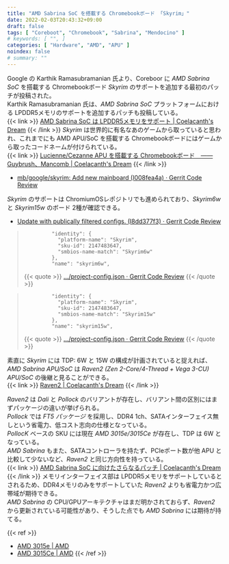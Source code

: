 ```yaml
---
title: "AMD Sabrina SoC を搭載する Chromebookボード 「Skyrim」"
date: 2022-02-03T20:43:32+09:00
draft: false
tags: [ "Coreboot", "Chromebook", "Sabrina", "Mendocino" ]
# keywords: [ "", ]
categories: [ "Hardware", "AMD", "APU" ]
noindex: false
# summary: ""
---
```


Google の Karthik Ramasubramanian 氏より、Coreboor に *AMD Sabrina SoC* を搭載する Chromebookボード *Skyrim* のサポートを追加する最初のパッチが投稿された。  
Karthik Ramasubramanian 氏は、*AMD Sabrina SoC* プラットフォームにおける LPDDR5メモリのサポートを追加するパッチも投稿している。  
{{< link >}} [AMD Sabrina SoC は LPDDR5メモリをサポート | Coelacanth's Dream](/posts/2022/02/02/amd-sabrina-lpddr5/) {{< /link >}}
*Skyrim* は世界的に有名なあのゲームから取っていると思われ、これまでにも AMD APU/SoC を搭載する Chromebookボードにはゲームから取ったコードネームが付けられている。  
{{< link >}} [Lucienne/Cezanne APU を搭載する Chromebookボード　―― Guybrush、Mancomb | Coelacanth's Dream](/posts/2020/11/22/lcn-czn-fp6-chromebook-board/) {{< /link >}}

* [mb/google/skyrim: Add new mainboard (I008fea4a) · Gerrit Code Review](https://review.coreboot.org/c/coreboot/+/61565)

*Skyrim* のサポートは ChromiumOSレポジトリでも進められており、*Skyrim6w* と *Skyrim15w* のボード 2種が確認できる。  

* [Update with publically filtered configs. (I8dd377f3) · Gerrit Code Review](https://chromium-review.googlesource.com/c/chromiumos/project/+/3319443)

 > 		        "identity": {
 > 		          "platform-name": "Skyrim",
 > 		          "sku-id": 2147483647,
 > 		          "smbios-name-match": "Skyrim6w"
 > 		        },
 > 		        "name": "skyrim6w",
 >
 > {{< quote >}} […/project-config.json · Gerrit Code Review](https://chromium-review.googlesource.com/c/chromiumos/project/+/3319443/3/skyrim/skyrim6w/sw_build_config/platform/chromeos-config/generated/project-config.json#24) {{< /quote >}}

 > 		        "identity": {
 > 		          "platform-name": "Skyrim",
 > 		          "sku-id": 2147483647,
 > 		          "smbios-name-match": "Skyrim15w"
 > 		        },
 > 		        "name": "skyrim15w",
 >
 > {{< quote >}} […/project-config.json · Gerrit Code Review](https://chromium-review.googlesource.com/c/chromiumos/project/+/3319443/3/skyrim/skyrim15w/sw_build_config/platform/chromeos-config/generated/project-config.json) {{< /quote >}}

素直に *Skyrim* には TDP: 6W と 15W の構成が計画されていると捉えれば、*AMD Sabrina APU/SoC* は *Raven2 (Zen 2-Core/4-Thread + Vega 3-CU) APU/SoC* の後継と見ることができる。  
{{< link >}} [Raven2 | Coelacanth's Dream](/tags/raven2/) {{< /link >}}

*Raven2* は *Dali* と *Pollock* のバリアントが存在し、バリアント間の区別にはまずパッケージの違いが挙げられる。  
*Pollock* では *FT5 パッケージ* を採用し、DDR4 1ch、SATAインターフェイス無しという省電力、低コスト志向の仕様となっている。  
*PollocK* ベースの SKU には現在 *AMD 3015e/3015Ce* が存在し、TDP は 6W となっている。  
*AMD Sabrina* もまた、SATAコントローラを持たず、PCIeポート数が他 APU と比較して少ないなど、*Raven2* と同じ方向性を持っている。  
{{< link >}} [AMD Sabrina SoC に向けたさらなるパッチ | Coelacanth's Dream](/posts/2022/01/14/amd-sabrina-soc-more-patch/#pcie) {{< /link >}}
メモリインターフェイス部は LPDDR5メモリをサポートしているとされるため、DDR4メモリのみをサポートしていた *Raven2* よりも省電力かつ広帯域が期待できる。  
*AMD Sabrina* の CPU/GPUアーキテクチャはまだ明かされておらず、*Raven2* から更新されている可能性があり、そうした点でも *AMD Sabrina* には期待が持てる。  

{{< ref >}}
* [AMD 3015e | AMD](https://www.amd.com/en/product/10166)
* [AMD 3015Ce | AMD](https://www.amd.com/en/product/11201)
{{< /ref >}}
